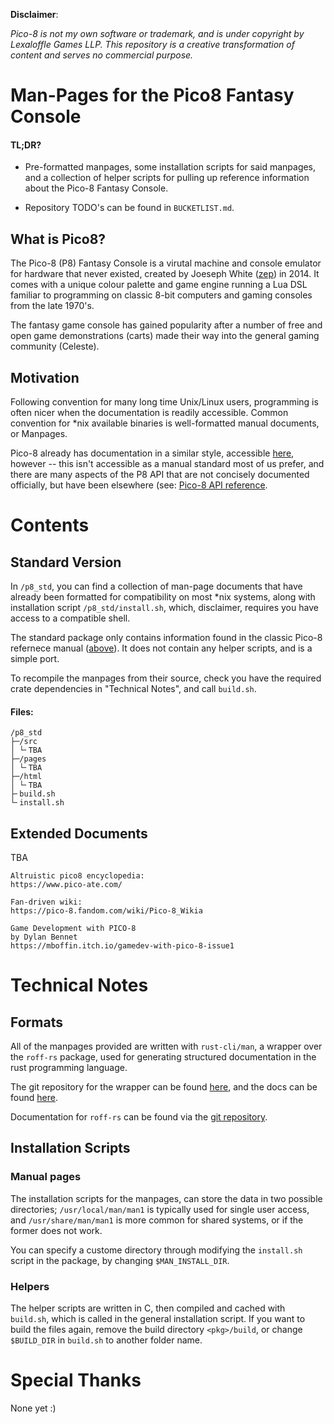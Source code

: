 **Disclaimer**: 

*Pico-8 is not my own software or trademark, and is under copyright by Lexaloffle Games LLP. 
This repository is a creative transformation of content and serves no commercial purpose.*

# Man-Pages for the Pico8 Fantasy Console 

#### TL;DR? 

* Pre-formatted manpages, some installation scripts for said manpages, and a collection of
helper scripts for pulling up reference information about the Pico-8 Fantasy Console. 

* Repository TODO's can be found in `BUCKETLIST.md`. 

## What is Pico8? 

The Pico-8 (P8) Fantasy Console is a virutal machine and console emulator for hardware
that never existed, created by Joeseph White ([zep](https://twitter.com/lexaloffle)) in 2014. It comes with a unique colour 
palette and game engine running a Lua DSL familiar to programming on classic 8-bit 
computers and gaming consoles from the late 1970's. 

The fantasy game console has gained popularity after a number of free and open game
demonstrations (carts) made their way into the general gaming community (Celeste).

## Motivation 

Following convention for many long time Unix/Linux users, programming is often nicer
when the documentation is readily accessible. Common convention for *nix available 
binaries is well-formatted manual documents, or Manpages. 

Pico-8 already has documentation in a similar style, accessible [here](https://www.lexaloffle.com/pico-8.php?page=manual), 
however -- this isn't accessible as a manual standard most of us prefer, and there
are many aspects of the P8 API that are not concisely documented officially, but
have been elsewhere (see: [Pico-8 API reference](https://iiviigames.github.io/pico8-api/). 

# Contents 

## Standard Version

In `/p8_std`, you can find a collection of man-page documents that have already been 
formatted for compatibility on most *nix systems, along with installation script
`/p8_std/install.sh`, which, disclaimer, requires you have access to a compatible shell. 

The standard package only contains information found in the classic Pico-8 refernece 
manual ([above](https://www.lexaloffle.com/pico-8.php?page=manual)). It does not contain any helper scripts, and is a simple port.

To recompile the manpages from their source, check you have the required crate dependencies
in "Technical Notes", and call `build.sh`. 

#### Files: 

```
/p8_std
├─/src
│ └╴TBA
├─/pages
│ └╴TBA
├─/html
│ └╴TBA
├╴build.sh 
└╴install.sh 
```

## Extended Documents 

TBA 

```
Altruistic pico8 encyclopedia: 
https://www.pico-ate.com/

Fan-driven wiki: 
https://pico-8.fandom.com/wiki/Pico-8_Wikia
 
Game Development with PICO-8
by Dylan Bennet
https://mboffin.itch.io/gamedev-with-pico-8-issue1
```

# Technical Notes 

## Formats 

All of the manpages provided are written with `rust-cli/man`, a wrapper over the `roff-rs`
package, used for generating structured documentation in the rust programming language. 

The git repository for the wrapper can be found [here](https://github.com/rust-cli/man), and the docs can be found [here](https://docs.rs/man/0.3.0/man/). 

Documentation for `roff-rs` can be found via the [git repository](https://github.com/rust-cli/roff-rs). 


## Installation Scripts 


### Manual pages 

The installation scripts for the manpages, can store the data in two possible directories; 
`/usr/local/man/man1` is typically used for single user access, and `/usr/share/man/man1`
is more common for shared systems, or if the former does not work. 

You can specify a custome directory through modifying the `install.sh` script in the
package, by changing `$MAN_INSTALL_DIR`. 

### Helpers 

The helper scripts are written in C, then compiled and cached with `build.sh`, which is
called in the general installation script. If you want to build the files again, remove the
build directory `<pkg>/build`, or change `$BUILD_DIR` in `build.sh` to another folder name. 

# Special Thanks

None yet :) 
